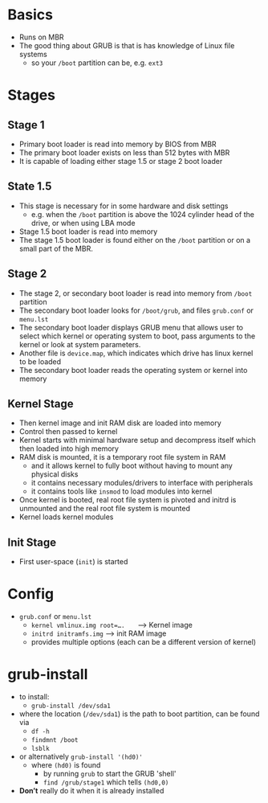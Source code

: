 # Basics
- Runs on MBR
- The good thing about GRUB is that is has knowledge of Linux file systems
  - so your `/boot` partition can be, e.g. `ext3`

# Stages
## Stage 1
- Primary boot loader is read into memory by BIOS from MBR
- The primary boot loader exists on less than 512 bytes with MBR
- It is capable of loading either stage 1.5 or stage 2 boot loader
## State 1.5
- This stage is necessary for in some hardware and disk settings
  - e.g. when the `/boot` partition is above the 1024 cylinder head of the drive, or when using LBA mode
- Stage 1.5 boot loader is read into memory
- The stage 1.5 boot loader is found either on the `/boot` partition or on a small part of the MBR.
## Stage 2
- The stage 2, or secondary boot loader is read into memory from `/boot` partition
- The secondary boot loader looks for `/boot/grub`, and files `grub.conf` or `menu.lst`
- The secondary boot loader displays GRUB menu that allows user to select which kernel or operating system to boot, pass arguments to the kernel or look at system parameters.
- Another file is `device.map`, which indicates which drive has linux kernel to be loaded
- The secondary boot loader reads the operating system or kernel into memory
## Kernel Stage
- Then kernel image and init RAM disk are loaded into memory
- Control then passed to kernel
- Kernel starts with minimal hardware setup and decompress itself which then loaded into high memory
- RAM disk is mounted, it is a temporary root file system in RAM
  - and it allows kernel to fully boot without having to mount any physical disks
  - it contains necessary modules/drivers to interface with peripherals
  - it contains tools like `insmod` to load modules into kernel
- Once kernel is booted, real root file system is pivoted and initrd is unmounted and the real root file system is mounted
- Kernel loads kernel modules
## Init Stage
- First user-space (`init`) is started


# Config
- `grub.conf` or `menu.lst`
  - `kernel vmlinux.img root=….   ` —> Kernel image
  - `initrd initramfs.img`  —> init RAM image
  - provides multiple options (each can be a different version of kernel)

# grub-install
- to install:
  - `grub-install /dev/sda1`
- where the location (`/dev/sda1`) is the path to boot partition, can be found via
  - `df -h`
  - `findmnt /boot`
  - `lsblk`
- or alternatively `grub-install '(hd0)'`
  - where `(hd0)` is found
    - by running `grub` to start the GRUB 'shell'
    - `find /grub/stage1` which tells `(hd0,0)`
- **Don’t** really do it when it is already installed
